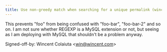 ```yaml
---
title: Use non-greedy match when searching for a unique permalink (wincent.com, 9abb465)
---
```


This prevents "foo" from being confused with "foo-bar", "foo-bar-2" and so on. I am not sure whether REGEXP is a MySQL extension or not, but seeing as I am deploying with MySQL that shouldn't be a problem anyway.

Signed-off-by: Wincent Colaiuta &lt;win@wincent.com&gt;
